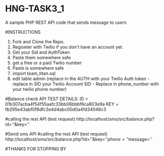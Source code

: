 # HNG-TASK3_1
A sample PHP REST API code that sends message to users

#INSTRUCTIONS
1. Fork and Clone the Repo.
2. Regiseter with Twilio if you don't have an account yet.
3. Get your Sid and AuthToken
4. Paste them somewhere safe
5. get a free or a paid Twilio number
6. Paste is somewhere safe
7. import team_titan.sql
8. edit table admin (replace in the AUTH with your Twilio Auth token - replace in SID your Twilio Account SID - Replace in phone_number with your twilio phone number)

#Balance check API
TEST DETAILS:
ID = 01b307acba4f54f55aafc33bb06bbbf6ca803e9a
KEY = fb295e43abf0f8dfc3e4d4abc00d0a4fd34046c3

#calling the rest API (test request)
http://localhost/sms/src/balance.php?id=''&key=''

#Send sms API
#calling the rest API (test request)
http://localhost/sms/src/balance.php?id=''&key=''$phone=''$message=''

#THANKS FOR STOPPING BY
